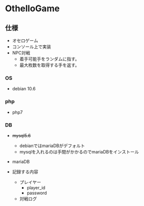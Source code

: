 # OthelloGame

## 仕様

* オセロゲーム
* コンソール上で実装
* NPC対戦
    * 着手可能手をランダムに指す。
    * 最大枚数を取得する手を返す。

### OS

* debian 10.6

### php

* php7

### DB

* ~~mysql5.6~~
    * debianではmariaDBがデフォルト
    * mysqlを入れるのは手間がかかるのでmariaDBをインストール

* mariaDB 
* 記録する内容
    * プレイヤー
        * player_id
        * password
    * 対戦ログ